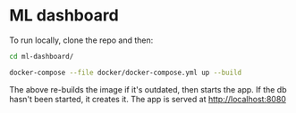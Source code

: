 # ML dashboard

To run locally, clone the repo and then:

```bash
cd ml-dashboard/

docker-compose --file docker/docker-compose.yml up --build
```

The above re-builds the image if it's outdated, then starts the app. 
If the db hasn't been started, it creates it. The app is served at 
<http://localhost:8080>
